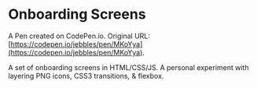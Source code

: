 # Onboarding Screens

A Pen created on CodePen.io. Original URL: [https://codepen.io/jebbles/pen/MKoYya](https://codepen.io/jebbles/pen/MKoYya).

A set of onboarding screens in HTML/CSS/JS. A personal experiment with layering PNG icons, CSS3 transitions, & flexbox. 

